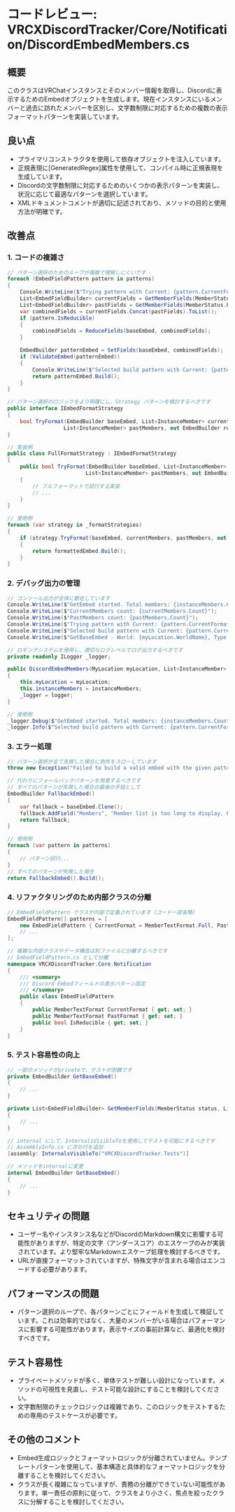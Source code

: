 # コードレビュー: VRCXDiscordTracker/Core/Notification/DiscordEmbedMembers.cs

## 概要

このクラスはVRChatインスタンスとそのメンバー情報を取得し、Discordに表示するためのEmbedオブジェクトを生成します。現在インスタンスにいるメンバーと過去に訪れたメンバーを区別し、文字数制限に対応するための複数の表示フォーマットパターンを実装しています。

## 良い点

- プライマリコンストラクタを使用して依存オブジェクトを注入しています。
- 正規表現に[GeneratedRegex]属性を使用して、コンパイル時に正規表現を生成しています。
- Discordの文字数制限に対応するためのいくつかの表示パターンを実装し、状況に応じて最適なパターンを選択しています。
- XMLドキュメントコメントが適切に記述されており、メソッドの目的と使用方法が明確です。

## 改善点

### 1. コードの複雑さ

```csharp
// パターン選択のためのループが複雑で理解しにくいです
foreach (EmbedFieldPattern pattern in patterns)
{
    Console.WriteLine($"Trying pattern with Current: {pattern.CurrentFormat}, Past: {pattern.PastFormat}");
    List<EmbedFieldBuilder> currentFields = GetMemberFields(MemberStatus.Currently, currentMembers, pattern.CurrentFormat);
    List<EmbedFieldBuilder> pastFields = GetMemberFields(MemberStatus.Past, pastMembers, pattern.PastFormat);
    var combinedFields = currentFields.Concat(pastFields).ToList();
    if (pattern.IsReducible)
    {
        combinedFields = ReduceFields(baseEmbed, combinedFields);
    }

    EmbedBuilder patternEmbed = SetFields(baseEmbed, combinedFields);
    if (ValidateEmbed(patternEmbed))
    {
        Console.WriteLine($"Selected build pattern with Current: {pattern.CurrentFormat}, Past: {pattern.PastFormat}");
        return patternEmbed.Build();
    }
}

// パターン選択のロジックをより明確にし、Strategy パターンを検討するべきです
public interface IEmbedFormatStrategy
{
    bool TryFormat(EmbedBuilder baseEmbed, List<InstanceMember> currentMembers, 
                  List<InstanceMember> pastMembers, out EmbedBuilder result);
}

// 実装例
public class FullFormatStrategy : IEmbedFormatStrategy
{
    public bool TryFormat(EmbedBuilder baseEmbed, List<InstanceMember> currentMembers, 
                         List<InstanceMember> pastMembers, out EmbedBuilder result)
    {
        // フルフォーマットで試行する実装
        // ...
    }
}

// 使用例
foreach (var strategy in _formatStrategies)
{
    if (strategy.TryFormat(baseEmbed, currentMembers, pastMembers, out var formattedEmbed))
    {
        return formattedEmbed.Build();
    }
}
```

### 2. デバッグ出力の管理

```csharp
// コンソール出力が全体に散在しています
Console.WriteLine($"GetEmbed started. Total members: {instanceMembers.Count}");
Console.WriteLine($"CurrentMembers count: {currentMembers.Count}");
Console.WriteLine($"PastMembers count: {pastMembers.Count}");
Console.WriteLine($"Trying pattern with Current: {pattern.CurrentFormat}, Past: {pattern.PastFormat}");
Console.WriteLine($"Selected build pattern with Current: {pattern.CurrentFormat}, Past: {pattern.PastFormat}");
Console.WriteLine($"GetBaseEmbed - World: {myLocation.WorldName}, Type: {myLocation.LocationInstance.Type}");

// ロギングシステムを使用し、適切なログレベルでログ出力するべきです
private readonly ILogger _logger;

public DiscordEmbedMembers(MyLocation myLocation, List<InstanceMember> instanceMembers, ILogger logger)
{
    this.myLocation = myLocation;
    this.instanceMembers = instanceMembers;
    _logger = logger;
}

// 使用例
_logger.Debug($"GetEmbed started. Total members: {instanceMembers.Count}");
_logger.Info($"Selected build pattern with Current: {pattern.CurrentFormat}, Past: {pattern.PastFormat}");
```

### 3. エラー処理

```csharp
// パターン選択が全て失敗した場合に例外をスローしています
throw new Exception("Failed to build a valid embed with the given patterns.");

// 代わりにフォールバックパターンを用意するべきです
// すべてのパターンが失敗した場合の最後の手段として
EmbedBuilder FallbackEmbed()
{
    var fallback = baseEmbed.Clone();
    fallback.AddField("Members", "Member list is too long to display. Please check in-game.");
    return fallback;
}

// 使用例
foreach (var pattern in patterns)
{
    // パターン試行...
}
// すべてのパターンが失敗した場合
return FallbackEmbed().Build();
```

### 4. リファクタリングのため内部クラスの分離

```csharp
// EmbedFieldPattern クラスが内部で定義されています（コード一部省略）
EmbedFieldPattern[] patterns = [
    new EmbedFieldPattern { CurrentFormat = MemberTextFormat.Full, PastFormat = MemberTextFormat.Full, IsReducible = false },
    // ...
];

// 複雑な内部クラスやデータ構造は別ファイルに分離するべきです
// EmbedFieldPattern.cs として分離
namespace VRCXDiscordTracker.Core.Notification
{
    /// <summary>
    /// Discord Embedフィールドの表示パターン設定
    /// </summary>
    public class EmbedFieldPattern
    {
        public MemberTextFormat CurrentFormat { get; set; }
        public MemberTextFormat PastFormat { get; set; }
        public bool IsReducible { get; set; }
    }
}
```

### 5. テスト容易性の向上

```csharp
// 一部のメソッドがprivateで、テストが困難です
private EmbedBuilder GetBaseEmbed()
{
    // ...
}

private List<EmbedFieldBuilder> GetMemberFields(MemberStatus status, List<InstanceMember> members, MemberTextFormat format)
{
    // ...
}

// internal にして、InternalsVisibleToを使用してテストを可能にするべきです
// AssemblyInfo.cs に次の行を追加
[assembly: InternalsVisibleTo("VRCXDiscordTracker.Tests")]

// メソッドをinternalに変更
internal EmbedBuilder GetBaseEmbed()
{
    // ...
}
```

## セキュリティの問題

- ユーザー名やインスタンス名などがDiscordのMarkdown構文に影響する可能性がありますが、特定の文字（アンダースコア）のエスケープのみが実装されています。より堅牢なMarkdownエスケープ処理を検討するべきです。
- URLが直接フォーマットされていますが、特殊文字が含まれる場合はエンコードする必要があります。

## パフォーマンスの問題

- パターン選択のループで、各パターンごとにフィールドを生成して検証しています。これは効率的ではなく、大量のメンバーがいる場合はパフォーマンスに影響する可能性があります。表示サイズの事前計算など、最適化を検討すべきです。

## テスト容易性

- プライベートメソッドが多く、単体テストが難しい設計になっています。メソッドの可視性を見直し、テスト可能な設計にすることを検討してください。
- 文字数制限のチェックロジックは複雑であり、このロジックをテストするための専用のテストケースが必要です。

## その他のコメント

- Embed生成ロジックとフォーマットロジックが分離されていません。テンプレートパターンを使用して、基本構造と具体的なフォーマットロジックを分離することを検討してください。
- クラスが長く複雑になっていますが、責務の分離ができていない可能性があります。単一責任の原則に従って、クラスをより小さく、焦点を絞ったクラスに分解することを検討してください。
